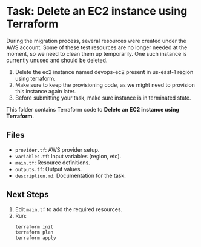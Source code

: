 # Task: Delete an EC2 instance using Terraform

During the migration process, several resources were created under the AWS account.
Some of these test resources are no longer needed at the moment, so we need to clean them up temporarily.
One such instance is currently unused and should be deleted.

1) Delete the ec2 instance named devops-ec2 present in us-east-1 region using terraform. 
2) Make sure to keep the provisioning code, as we might need to provision this instance again later.
3) Before submitting your task, make sure instance is in terminated state.

This folder contains Terraform code to **Delete an EC2 instance using Terraform**.

## Files
- `provider.tf`: AWS provider setup.
- `variables.tf`: Input variables (region, etc).
- `main.tf`: Resource definitions.
- `outputs.tf`: Output values.
- `description.md`: Documentation for the task.

## Next Steps
1. Edit `main.tf` to add the required resources.
2. Run:
   ```bash
   terraform init
   terraform plan
   terraform apply
   ```
